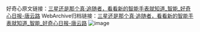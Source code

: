好奇心原文链接：[三星还是那个真·追随者，看看新的智能手表就知道_智能_好奇心日报-唐云路](https://www.qdaily.com/articles/5278.html)
WebArchive归档链接：[三星还是那个真·追随者，看看新的智能手表就知道_智能_好奇心日报-唐云路](http://web.archive.org/web/20190623164358/https://www.qdaily.com/articles/5278.html)
![image](http://ww3.sinaimg.cn/large/007d5XDply1g3wgz41jn8j30u02wr1kx)